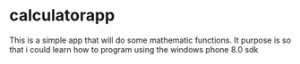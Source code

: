 calculatorapp
=============
This is a simple app that will do some mathematic functions. 
It purpose is so that i could learn how to program using the windows phone 8.0 sdk 
